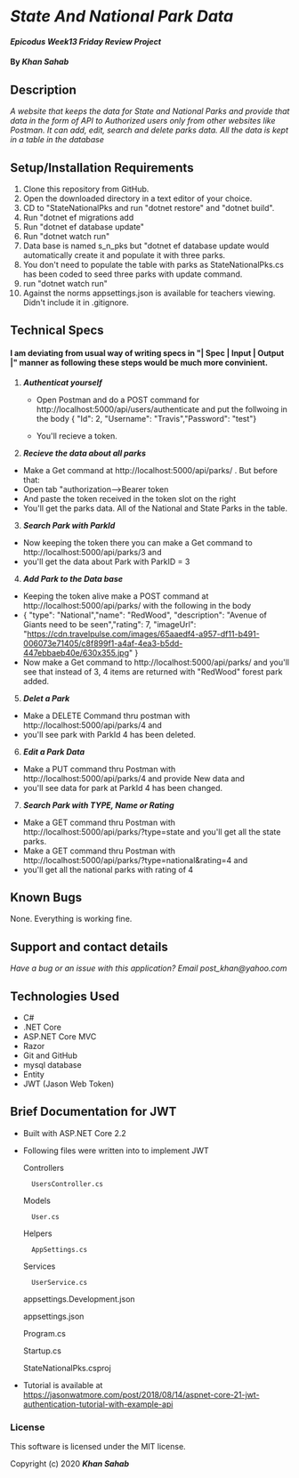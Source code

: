 # _State And National Park Data_

#### _Epicodus Week13 Friday Review Project_

#### By _**Khan Sahab**_

## Description

_A website that keeps the data for State and National Parks and provide that data in the form of API to Authorized users only from other websites like Postman. It can add, edit, search and delete parks data.  All the data is kept in a table in the database_

## Setup/Installation Requirements

1. Clone this repository from GitHub.
2. Open the downloaded directory in a text editor of your choice.
3. CD to "StateNationalPks and run "dotnet restore" and "dotnet build".
4. Run "dotnet ef migrations add <yourtag>
5. Run "dotnet ef database update"
6. Run "dotnet watch run"
7. Data base is named s_n_pks but "dotnet ef database update would automatically create it and populate it with three parks.
8. You don't need to populate the table with parks as StateNationalPks.cs has been coded to seed three parks with update command.
9. run "dotnet watch run"
10. Against the norms appsettings.json is available for teachers viewing. Didn't include it in .gitignore.

## Technical Specs

#### I am deviating from usual way of writing specs in "| Spec | Input | Output |" manner as following these steps would be much more convinient.
1. _**Authenticat yourself**_
    * Open Postman and do a POST command  for http://localhost:5000/api/users/authenticate and put the follwoing in the body
    { "Id": 2, "Username": "Travis","Password": "test"} 

    * You'll recieve a token.

2. _**Recieve the data about all parks**_
  * Make a Get command at http://localhost:5000/api/parks/ . But before that:
  * Open tab "authorization-->Bearer token
  * And paste the token received in the token slot on the right
  * You'll get the parks data. All of the National and State Parks in the table.

3. _**Search Park with ParkId**_
  * Now keeping the token there you can make a Get command to http://localhost:5000/api/parks/3 and 
  * you'll get the data about Park with ParkID = 3

4. _**Add Park to the Data base**_
  * Keeping the token alive make a POST command at http://localhost:5000/api/parks/ with the following in the body
  * { "type": "National","name": "RedWood", "description": "Avenue of Giants need to be seen","rating": 7, "imageUrl": "https://cdn.travelpulse.com/images/65aaedf4-a957-df11-b491-006073e71405/c8f899f1-a4af-4ea3-b5dd-447ebbaeb40e/630x355.jpg" }
  * Now make a Get command to http://localhost:5000/api/parks/ and you'll see that instead of 3, 4 items are returned with "RedWood" forest park added.

5. _**Delet a Park**_
  * Make a DELETE Command thru postman with http://localhost:5000/api/parks/4 and 
  * you'll see park with ParkId 4 has been deleted.

6. _**Edit a Park Data**_
  * Make a PUT command thru Postman with http://localhost:5000/api/parks/4 and provide New data and 
  * you'll see data for park at ParkId 4 has been changed.

7. _**Search Park with TYPE, Name or Rating**_
  * Make a GET command thru Postman with http://localhost:5000/api/parks/?type=state and you'll get all the state parks. 
  * Make a GET command thru Postman with http://localhost:5000/api/parks/?type=national&rating=4 and 
  * you'll get all the national parks with rating of 4

## Known Bugs
 
None. Everything is working fine.
 
## Support and contact details

_Have a bug or an issue with this application? Email post_khan@yahoo.com_

## Technologies Used

* C#
* .NET Core
* ASP.NET Core MVC
* Razor
* Git and GitHub
* mysql database
* Entity
* JWT (Jason Web Token)

## Brief Documentation for JWT
* Built with ASP.NET Core 2.2

* Following files were written into to implement JWT

    Controllers

        UsersController.cs

    Models

        User.cs

    Helpers

        AppSettings.cs

    Services

        UserService.cs

    appsettings.Development.json

    appsettings.json

    Program.cs

    Startup.cs

    StateNationalPks.csproj

* Tutorial is available at https://jasonwatmore.com/post/2018/08/14/aspnet-core-21-jwt-authentication-tutorial-with-example-api

### License

This software is licensed under the MIT license.

Copyright (c) 2020 **_Khan Sahab_**
